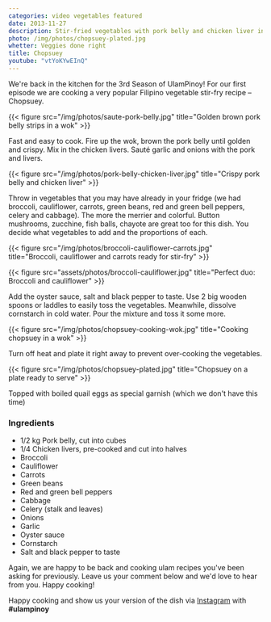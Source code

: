 ```yaml
---
categories: video vegetables featured
date: 2013-11-27
description: Stir-fried vegetables with pork belly and chicken liver in oyster sauce
photo: /img/photos/chopsuey-plated.jpg
whetter: Veggies done right
title: Chopsuey
youtube: "vtYoKYwEInQ"
---
```


We're back in the kitchen for the 3rd Season of UlamPinoy! For our first episode we are cooking a very popular Filipino vegetable stir-fry recipe – Chopsuey.

{{< figure src="/img/photos/saute-pork-belly.jpg" title="Golden brown pork belly strips in a wok" >}}

Fast and easy to cook. Fire up the wok, brown the pork belly until golden and crispy. Mix in the chicken livers. Sauté garlic and onions with the pork and livers.

{{< figure src="/img/photos/pork-belly-chicken-liver.jpg" title="Crispy pork belly and chicken liver" >}}

Throw in vegetables that you may have already in your fridge (we had broccoli, cauliflower, carrots, green beans, red and green bell peppers, celery and cabbage). The more the merrier and colorful. Button mushrooms, zucchine, fish balls, chayote are great too for this dish. You decide what vegetables to add and the proportions of each.

{{< figure src="/img/photos/broccoli-cauliflower-carrots.jpg" title="Broccoli, cauliflower and carrots ready for stir-fry" >}}

{{< figure src="assets/photos/broccoli-cauliflower.jpg" title="Perfect duo: Broccoli and cauliflower" >}}

Add the oyster sauce, salt and black pepper to taste. Use 2 big wooden spoons or laddles to easily toss the vegetables. Meanwhile, dissolve cornstarch in cold water. Pour the mixture and toss it some more.

{{< figure src="/img/photos/chopsuey-cooking-wok.jpg" title="Cooking chopsuey in a wok" >}}

Turn off heat and plate it right away to prevent over-cooking the vegetables.

{{< figure src="/img/photos/chopsuey-plated.jpg" title="Chopsuey on a plate ready to serve" >}}

Topped with boiled quail eggs as special garnish (which we don't have this time)

### Ingredients
* 1/2 kg Pork belly, cut into cubes
* 1/4 Chicken livers, pre-cooked and cut into halves
* Broccoli
* Cauliflower
* Carrots
* Green beans
* Red and green bell peppers
* Cabbage
* Celery (stalk and leaves)
* Onions
* Garlic
* Oyster sauce
* Cornstarch
* Salt and black pepper to taste

Again, we are happy to be back and cooking ulam recipes you've been asking for previously. Leave us your comment below and we'd love to hear from you. Happy cooking!

Happy cooking and show us your version of the dish via [Instagram](https://instagram.com/ulampinoy/) with **#ulampinoy**

